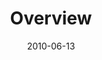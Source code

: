 ---
layout: message
category: message
series: "House Work"
title: "Overview"
date: 2010-06-13
audio-description: "Brian Tome discusses uncovering your God-given passions."
audio: "http://s3.amazonaws.com/crossroadsaudiomessages/House_Work01.mp3"
audio-title: "Passions"
audio-duration: "43&#58;33"
program-description: "House Work 01 Program"
program: "http://www.crossroads.net/players/media/hq/06_12-13_10Program.pdf"
program-title: "House Work 01 (Program)"
video-description: "Brian Tome discusses uncovering your God-given passions."
video-title: "Overview"
video: "https://s3.amazonaws.com/crossroadsvideomessages/House_Work01.mp4"
---